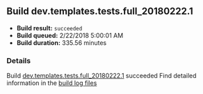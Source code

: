 ## Build dev.templates.tests.full_20180222.1
- **Build result:** `succeeded`
- **Build queued:** 2/22/2018 5:00:01 AM
- **Build duration:** 335.56 minutes
### Details
Build [dev.templates.tests.full_20180222.1](https://winappstudio.visualstudio.com/web/build.aspx?pcguid=a4ef43be-68ce-4195-a619-079b4d9834c2&builduri=vstfs%3a%2f%2f%2fBuild%2fBuild%2f25093) succeeded
Find detailed information in the [build log files](https://uwpctdiags.blob.core.windows.net/buildlogs/dev.templates.tests.full_20180222.1_logs.zip)
